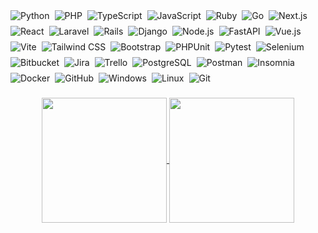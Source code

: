 <div align="center" style="display:flex; flex-wrap: wrap; gap: 8px;">
  <img src="https://img.shields.io/badge/Python-3776AB?style=for-the-badge&logo=python&logoColor=white" alt="Python" />
  
  <img src="https://img.shields.io/badge/PHP-777BB4?style=for-the-badge&logo=php&logoColor=white" alt="PHP" />

  <img src="https://img.shields.io/badge/TypeScript-3178C6?style=for-the-badge&logo=typescript&logoColor=white" alt="TypeScript" />

  <img src="https://img.shields.io/badge/JavaScript-F7DF1E?style=for-the-badge&logo=javascript&logoColor=black" alt="JavaScript" />

  <img src="https://img.shields.io/badge/Ruby-CC342D?style=for-the-badge&logo=ruby&logoColor=white" alt="Ruby" />

  <img src="https://img.shields.io/badge/Go-00ADD8?style=for-the-badge&logo=go&logoColor=white" alt="Go" />

  <img src="https://img.shields.io/badge/Next.js-000000?style=for-the-badge&logo=next.js&logoColor=white" alt="Next.js" />

  <img src="https://img.shields.io/badge/React-61DAFB?style=for-the-badge&logo=react&logoColor=black" alt="React" />
  
  <img src="https://img.shields.io/badge/Laravel-FF2D20?style=for-the-badge&logo=laravel&logoColor=white" alt="Laravel" />

  <img src="https://img.shields.io/badge/Rails-CC0000?style=for-the-badge&logo=ruby-on-rails&logoColor=white" alt="Rails" />

  <img src="https://img.shields.io/badge/Django-092E20?style=for-the-badge&logo=django&logoColor=white" alt="Django" />
  
  <img src="https://img.shields.io/badge/Node.js-339933?style=for-the-badge&logo=node.js&logoColor=white" alt="Node.js" />

  <img src="https://img.shields.io/badge/FastAPI-009688?style=for-the-badge&logo=fastapi&logoColor=white" alt="FastAPI" />

  <img src="https://img.shields.io/badge/Vue.js-35495E?style=for-the-badge&logo=vue.js&logoColor=4FC08D" alt="Vue.js" />

  <img src="https://img.shields.io/badge/Vite-646CFF?style=for-the-badge&logo=vite&logoColor=white" alt="Vite" />

  <img src="https://img.shields.io/badge/Tailwind_CSS-06B6D4?style=for-the-badge&logo=tailwind-css&logoColor=white" alt="Tailwind CSS" />

  <img src="https://img.shields.io/badge/Bootstrap-7952B3?style=for-the-badge&logo=bootstrap&logoColor=white" alt="Bootstrap" />

  <img src="https://img.shields.io/badge/PHPUnit-9090FF?style=for-the-badge&logo=phpunit&logoColor=white" alt="PHPUnit" />

  <img src="https://img.shields.io/badge/Pytest-5A32A3?style=for-the-badge&logo=pytest&logoColor=white" alt="Pytest" />
  
  <img src="https://img.shields.io/badge/Selenium-43B02A?style=for-the-badge&logo=selenium&logoColor=white" alt="Selenium" />

  <img src="https://img.shields.io/badge/Bitbucket-0052CC?style=for-the-badge&logo=bitbucket&logoColor=white" alt="Bitbucket" />

  <img src="https://img.shields.io/badge/Jira-0052CC?style=for-the-badge&logo=jira&logoColor=white" alt="Jira" />
  
  <img src="https://img.shields.io/badge/Trello-0052CC?style=for-the-badge&logo=trello&logoColor=white" alt="Trello" />

  <img src="https://img.shields.io/badge/PostgreSQL-336791?style=for-the-badge&logo=postgresql&logoColor=white" alt="PostgreSQL" />

  <img src="https://img.shields.io/badge/Postman-FF6C37?style=for-the-badge&logo=postman&logoColor=white" alt="Postman" />

  <img src="https://img.shields.io/badge/Insomnia-4000BF?style=for-the-badge&logo=insomnia&logoColor=white" alt="Insomnia" />

  <img src="https://img.shields.io/badge/Docker-2496ED?style=for-the-badge&logo=docker&logoColor=white" alt="Docker" />

  <img src="https://img.shields.io/badge/GitHub-181717?style=for-the-badge&logo=github&logoColor=white" alt="GitHub" />
  
  <img src="https://img.shields.io/badge/Windows-0078D6?style=for-the-badge&logo=windows&logoColor=white" alt="Windows" />
  
  <img src="https://img.shields.io/badge/Linux-FCC624?style=for-the-badge&logo=linux&logoColor=black" alt="Linux" />

  <img src="https://img.shields.io/badge/Git-F05032?style=for-the-badge&logo=git&logoColor=white" alt="Git" />
</div>

###

<div align="center">
  <a href="https://github.com/anuraghazra/github-readme-stats">
    <img height=200 align="center" src="https://github-readme-stats.vercel.app/api?username=luccamilfont&layout=compact&theme=great-gatsby&card_width=420" />
  </a>
  <a href="https://github.com/anuraghazra/convoychat">
    <img height=200 align="center" src="https://github-readme-stats.vercel.app/api/top-langs?username=luccamilfont&layout=compact&theme=great-gatsby&card_width=420&langs_count=8" />
  </a>
</div>
